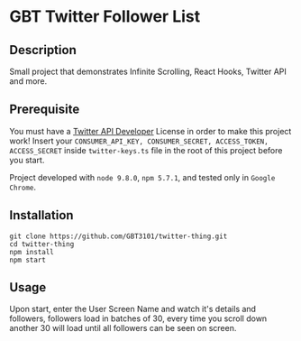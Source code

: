 # GBT Twitter Follower List

## Description
Small project that demonstrates Infinite Scrolling, React Hooks, Twitter API and more.

## Prerequisite

You must have a [Twitter API Developer](https://developer.twitter.com/en/apply-for-access) License in order to make this project work!
Insert your `CONSUMER_API_KEY, CONSUMER_SECRET, ACCESS_TOKEN, ACCESS_SECRET` inside `twitter-keys.ts` file in the root of this project before you start.

Project developed with `node 9.8.0`, `npm 5.7.1`, and tested only in `Google Chrome`.


## Installation
```
git clone https://github.com/GBT3101/twitter-thing.git
cd twitter-thing
npm install
npm start
```

## Usage
Upon start, enter the User Screen Name and watch it's details and followers, followers load in batches of 30, every time you scroll down another 30 will load until all followers can be seen on screen.
